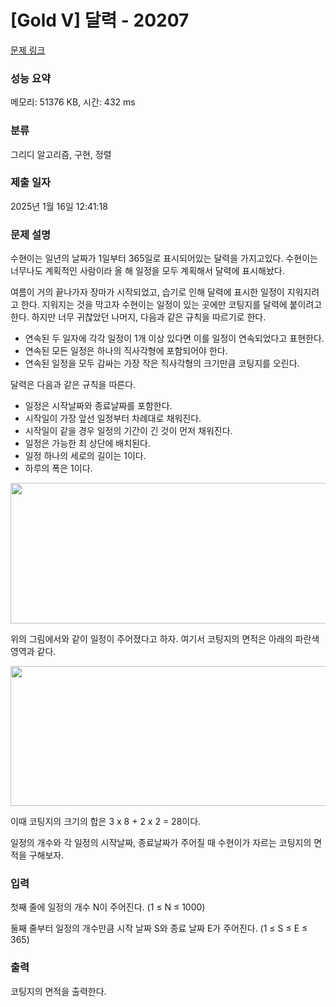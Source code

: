 # [Gold V] 달력 - 20207 

[문제 링크](https://www.acmicpc.net/problem/20207) 

### 성능 요약

메모리: 51376 KB, 시간: 432 ms

### 분류

그리디 알고리즘, 구현, 정렬

### 제출 일자

2025년 1월 16일 12:41:18

### 문제 설명

<p> 수현이는 일년의 날짜가 1일부터 365일로 표시되어있는 달력을 가지고있다. 수현이는 너무나도 계획적인 사람이라 올 해 일정을 모두 계획해서 달력에 표시해놨다. </p>

<p>여름이 거의 끝나가자 장마가 시작되었고, 습기로 인해 달력에 표시한 일정이 지워지려고 한다. 지워지는 것을 막고자 수현이는 일정이 있는 곳에만 코팅지를 달력에 붙이려고 한다. 하지만 너무 귀찮았던 나머지, 다음과 같은 규칙을 따르기로 한다.</p>

<ul>
	<li>연속된 두 일자에 각각 일정이 1개 이상 있다면 이를 일정이 연속되었다고 표현한다.</li>
	<li>연속된 모든 일정은 하나의 직사각형에 포함되어야 한다. </li>
	<li>연속된 일정을 모두 감싸는 가장 작은 직사각형의 크기만큼 코팅지를 오린다.</li>
</ul>

<p>달력은 다음과 같은 규칙을 따른다.</p>

<ul>
	<li>일정은 시작날짜와 종료날짜를 포함한다.</li>
	<li>시작일이 가장 앞선 일정부터 차례대로 채워진다.</li>
	<li>시작일이 같을 경우 일정의 기간이 긴 것이 먼저 채워진다.</li>
	<li>일정은 가능한 최 상단에 배치된다.</li>
	<li>일정 하나의 세로의 길이는 1이다. </li>
	<li>하루의 폭은 1이다. </li>
</ul>

<p style="text-align: center;"><img alt="" src="https://upload.acmicpc.net/1a820e79-e5fc-4e4a-b7ad-efe42cfd7cdd/" style="width: 720px; height: 225px;"></p>

<p>위의 그림에서와 같이 일정이 주어졌다고 하자. 여기서 코팅지의 면적은 아래의 파란색 영역과 같다.</p>

<p style="text-align: center;"><img alt="" src="https://upload.acmicpc.net/680c1b8a-7ae1-4b00-ba41-e1c61cd64846/" style="width: 720px; height: 224px;"></p>

<p>이때 코팅지의 크기의 합은 3 x 8 + 2 x 2 = 28이다. </p>

<p>일정의 개수와 각 일정의 시작날짜, 종료날짜가 주어질 때 수현이가 자르는 코팅지의 면적을 구해보자.</p>

### 입력 

 <p>첫째 줄에 일정의 개수 N이 주어진다. (1 ≤ N ≤ 1000)</p>

<p>둘째 줄부터 일정의 개수만큼 시작 날짜 S와 종료 날짜 E가 주어진다. (1 ≤ S ≤ E ≤ 365)</p>

### 출력 

 <p>코팅지의 면적을 출력한다.</p>

